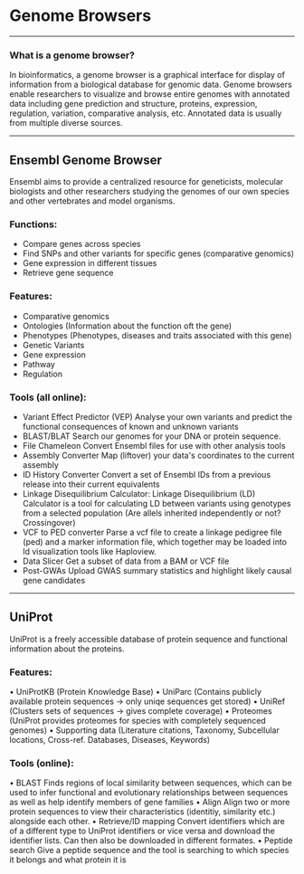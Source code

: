 # Genome Browsers
---

### What is a genome browser?
In bioinformatics, a genome browser is a graphical interface for display of information from a biological database for genomic data. Genome browsers enable researchers to visualize and browse entire genomes with annotated data including gene prediction and structure, proteins, expression, regulation, variation, comparative analysis, etc. Annotated data is usually from multiple diverse sources.

---
## Ensembl Genome Browser 
Ensembl aims to provide a centralized resource for geneticists, molecular biologists and other researchers studying the genomes of our own species and other vertebrates and model organisms. 

### Functions:
* Compare genes across species
* Find SNPs and other variants for specific genes (comparative genomics)
* Gene expression in different tissues
* Retrieve gene sequence

### Features:
* Comparative genomics
*	Ontologies (Information about the function oft the gene)
* Phenotypes (Phenotypes, diseases and traits associated with this gene)
* Genetic Variants
* Gene expression
* Pathway
* Regulation

### Tools (all online):
* Variant Effect Predictor (VEP)
  Analyse your own variants and predict the functional consequences of known and unknown variants
* BLAST/BLAT
  Search our genomes for your DNA or protein sequence.
* File Chameleon
Convert Ensembl files for use with other analysis tools
* Assembly Converter
Map (liftover) your data's coordinates to the current assembly
* ID History Converter
Convert a set of Ensembl IDs from a previous release into their current equivalents
*	Linkage Disequilibrium Calculator:
Linkage Disequilibrium (LD) Calculator is a tool for calculating LD between variants using genotypes from a selected population (Are allels inherited independently or not? Crossingover)
* VCF to PED converter
Parse a vcf file to create a linkage pedigree file (ped) and a marker information file, which together may be loaded into ld visualization tools like Haploview.
*	Data Slicer
Get a subset of data from a BAM or VCF file
*	Post-GWAs
Upload GWAS summary statistics and highlight likely causal gene candidates

---
## UniProt
UniProt is a freely accessible database of protein sequence and functional information about the proteins.

### Features:
•	UniProtKB (Protein Knowledge Base)
•	UniParc (Contains publicly available protein sequences → only uniqe sequences get stored)
•	UniRef (Clusters sets of sequences → gives complete coverage)
•	Proteomes (UniProt provides proteomes for species with completely sequenced genomes)
•	Supporting data (Literature citations, Taxonomy, Subcellular locations, Cross-ref. Databases, Diseases, Keywords)

### Tools (online):
•	BLAST 
Finds regions of local similarity between sequences, which can be used to infer functional and evolutionary relationships between sequences as well as help identify members of gene families
•	Align
Align two or more protein sequences to view their characteristics (identitiy, similarity etc.) alongside each other.
•	Retrieve/ID mapping
Convert identifiers which are of a different type to UniProt identifiers or vice versa and download the identifier lists. Can then also be downloaded in different formates.
•	Peptide search
Give a peptide sequence and the tool is searching to which species it belongs and what protein it is
